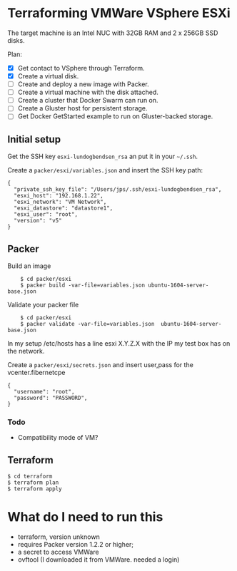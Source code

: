 # Terraforming VMWare VSphere ESXi

The target machine is an Intel NUC with 32GB RAM and 2 x 256GB SSD disks.

Plan:

* [x] Get contact to VSphere through Terraform.
* [x] Create a virtual disk.
* [ ] Create and deploy a new image with Packer.
* [ ] Create a virtual machine with the disk attached.
* [ ] Create a cluster that Docker Swarm can run on.
* [ ] Create a Gluster host for persistent storage.
* [ ] Get Docker GetStarted example to run on Gluster-backed storage.

## Initial setup

Get the SSH key `esxi-lundogbendsen_rsa` an put it in your `~/.ssh`.

Create a `packer/esxi/variables.json` and insert the SSH key path:

    {
      "private_ssh_key_file": "/Users/jps/.ssh/esxi-lundogbendsen_rsa",
      "esxi_host": "192.168.1.22",
      "esxi_network": "VM Network",
      "esxi_datastore": "datastore1",
      "esxi_user": "root",
      "version": "v5"
    }

## Packer

Build an image

```
    $ cd packer/esxi
    $ packer build -var-file=variables.json ubuntu-1604-server-base.json
```

Validate your packer file

```
    $ cd packer/esxi
    $ packer validate -var-file=variables.json  ubuntu-1604-server-base.json
```

In my setup /etc/hosts has a line esxi X.Y.Z.X with the IP my test box has on the network.

Create a `packer/esxi/secrets.json` and insert user,pass for the vcenter.fibernetcpe

```
{
  "username": "root",
  "password": "PASSWORD",
}
```

### Todo

* Compatibility mode of VM?

## Terraform

    $ cd terraform
    $ terraform plan
    $ terraform apply

# What do I need to run this

* terraform, version unknown
* requires Packer version 1.2.2 or higher;
* a secret to access VMWare
* ovftool (I downloaded it from VMWare. needed a login)